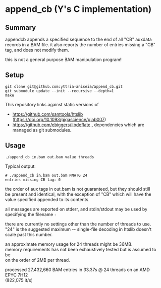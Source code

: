 # append_cb (Y's C implementation)

## Summary
appendcb appends a specified sequence to the end of all "CB" auxdata records in a BAM file.
it also reports the number of entries missing a "CB" tag, and does not modify them.

this is not a general purpose BAM manipulation program!

## Setup
```
git clone git@github.com:yttria-aniseia/append_cb.git
git submodule update --init --recursive --depth=1
make
```

This repository links against static versions of
 - https://github.com/samtools/htslib (https://doi.org/10.1093/gigascience/giab007)
 - https://github.com/ebiggers/libdeflate
, dependencies which are managed as git submodules.


## Usage
```
./append_cb in.bam out.bam value threads
```

Typical output:
```
# ./append_cb in.bam out.bam NNATG 24
entries missing CB tag: 0
```
the order of aux tags in out.bam is not guaranteed, but they should still  
be present and identical, with the exception of "CB" which will have the  
value specified appended to its contents.

all messages are reported on stderr, and stdin/stdout may be used by  
specifying the filename `-`

there are currently no settings other than the number of threads to use.  
"24" is the suggested maximum -- single-file decoding in htslib doesn't  
scale past this number.

an approximate memory usage for 24 threads might be 36MB.  
memory requirements has not been exhaustively tested but is assumed to be  
on the order of 2MB per thread.

processed 27,432,660 BAM entries in 33.37s @ 24 threads on an AMD EPYC 7H12  
(822,075 it/s)